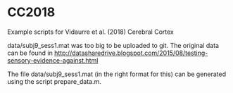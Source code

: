 # CC2018
Example scripts for Vidaurre et al. (2018) Cerebral Cortex

data/subj9_sess1.mat was too big to be uploaded to git. The original data can be found in
http://datasharedrive.blogspot.com/2015/08/testing-sensory-evidence-against.html

The file data/subj9_sess1.mat (in the right format for this) can be generated using the script prepare_data.m.
